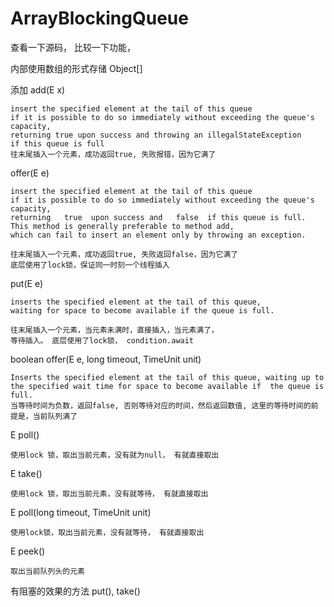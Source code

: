 # ArrayBlockingQueue
查看一下源码， 比较一下功能，

内部使用数组的形式存储   Object[]

添加
add(E x)
```
insert the specified element at the tail of this queue 
if it is possible to do so immediately without exceeding the queue's capacity,
returning true upon success and throwing an illegalStateException
if this queue is full
往末尾插入一个元素，成功返回true, 失败报错，因为它满了
```

offer(E e)
```
insert the specified element at the tail of this queue 
if it is possible to do so immediately without exceeding the queue's capacity,
returning   true  upon success and   false  if this queue is full.
This method is generally preferable to method add, 
which can fail to insert an element only by throwing an exception.

往末尾插入一个元素，成功返回true, 失败返回false，因为它满了
底层使用了lock锁，保证同一时刻一个线程插入

```
put(E e)
```
inserts the specified element at the tail of this queue,
waiting for space to become available if the queue is full.

往末尾插入一个元素，当元素未满时，直接插入，当元素满了，
等待插入。 底层使用了lock锁， condition.await
```

boolean offer(E e, long timeout, TimeUnit unit)
```
Inserts the specified element at the tail of this queue, waiting up to the specified wait time for space to become available if  the queue is full.
当等待时间为负数，返回false, 否则等待对应的时间，然后返回数值, 这里的等待时间的前提是，当前队列满了
```

E poll()
```
使用lock 锁，取出当前元素，没有就为null， 有就直接取出
```

E take()
```
使用lock 锁，取出当前元素，没有就等待， 有就直接取出
```

E poll(long timeout, TimeUnit unit)
```
使用lock锁，取出当前元素，没有就等待， 有就直接取出
```

E peek()
```
取出当前队列头的元素
```


有阻塞的效果的方法
put(), take()




